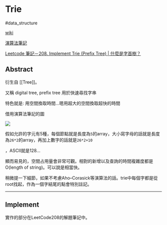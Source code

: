 # Trie

#data_structure

[wiki](https://en.wikipedia.org/wiki/Trie)

[演算法筆記](https://web.ntnu.edu.tw/~algo/String.html)

[Leetcode 筆記－208. Implement Trie (Prefix Tree) | 什麼是字首樹？](https://englishandcoding.pixnet.net/blog/post/29962012-leetcode-筆記－208.-implement-trie-(prefix-tree)-|-什麼)

## Abstract

衍生自 [[Tree]]。

又稱 digital tree, prefix tree 用於快速尋找字串

特色就是: 用空間換取時間...嗯用超大的空間換取超快的時間

借用演算法筆記的圖

![](https://i.imgur.com/2r5Qw3m.png)

假如允許的字元有5種，每個節點就是長度為`5`的array，大小寫字母的話就是長度為`26*2`的array，再加上數字的話就是`26*2+10`

，ASCII就是128...

顯而易見的，空間占用量會非常可觀。相對的新增以及查詢的時間複雜度都是O(length of string)。可以說是相當快。

稍微提一下細節，如果不考慮Aho–Corasick等演算法的話。trie中每個字都是從root找起，作為一個字結尾的點會特別註記。

----

## Implement

實作的部分在LeetCode208的解題筆記中。
